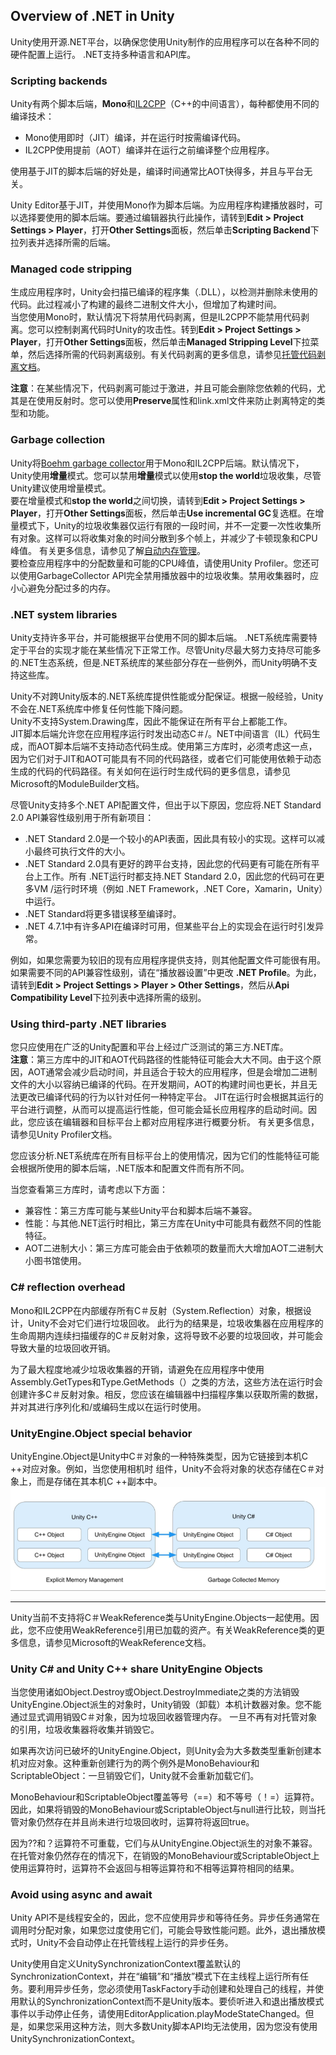 ## Overview of .NET in Unity
Unity使用开源.NET平台，以确保您使用Unity制作的应用程序可以在各种不同的硬件配置上运行。 .NET支持多种语言和API库。

### Scripting backends
Unity有两个脚本后端，**Mono**和[IL2CPP](https://docs.unity3d.com/Manual/IL2CPP.html)（C++的中间语言），每种都使用不同的编译技术：
* Mono使用即时（JIT）编译，并在运行时按需编译代码。
* IL2CPP使用提前（AOT）编译并在运行之前编译整个应用程序。

使用基于JIT的脚本后端的好处是，编译时间通常比AOT快得多，并且与平台无关。

Unity Editor基于JIT，并使用Mono作为脚本后端。为应用程序构建播放器时，可以选择要使用的脚本后端。要通过编辑器执行此操作，请转到**Edit > Project Settings > Player**，打开**Other Settings**面板，然后单击**Scripting Backend**下拉列表并选择所需的后端。

### Managed code stripping
生成应用程序时，Unity会扫描已编译的程序集（.DLL），以检测并删除未使用的代码。此过程减小了构建的最终二进制文件大小，但增加了构建时间。  
当您使用Mono时，默认情况下将禁用代码剥离，但是IL2CPP不能禁用代码剥离。您可以控制剥离代码时Unity的攻击性。转到**Edit > Project Settings > Player**，打开**Other Settings**面板，然后单击**Managed Stripping Level**下拉菜单，然后选择所需的代码剥离级别。有关代码剥离的更多信息，请参见[托管代码剥离文档](https://docs.unity3d.com/Manual/ManagedCodeStripping.html)。

**注意**：在某些情况下，代码剥离可能过于激进，并且可能会删除您依赖的代码，尤其是在使用反射时。您可以使用**Preserve**属性和link.xml文件来防止剥离特定的类型和功能。

### Garbage collection
Unity将[Boehm garbage collector](https://en.wikipedia.org/wiki/Boehm_garbage_collector)用于Mono和IL2CPP后端。默认情况下，Unity使用**增量**模式。您可以禁用**增量**模式以使用**stop the world**垃圾收集，尽管Unity建议使用增量模式。  
要在增量模式和**stop the world**之间切换，请转到**Edit > Project Settings > Player**，打开**Other Settings**面板，然后单击**Use incremental GC**复选框。在增量模式下，Unity的垃圾收集器仅运行有限的一段时间，并不一定要一次性收集所有对象。这样可以将收集对象的时间分散到多个帧上，并减少了卡顿现象和CPU峰值。
有关更多信息，请参见了解[自动内存管理](https://docs.unity3d.com/Manual/UnderstandingAutomaticMemoryManagement.html)。  
要检查应用程序中的分配数量和可能的CPU峰值，请使用Unity Profiler。您还可以使用GarbageCollector API完全禁用播放器中的垃圾收集。禁用收集器时，应小心避免分配过多的内存。

### .NET system libraries
Unity支持许多平台，并可能根据平台使用不同的脚本后端。 .NET系统库需要特定于平台的实现才能在某些情况下正常工作。尽管Unity尽最大努力支持尽可能多的.NET生态系统，但是.NET系统库的某些部分存在一些例外，而Unity明确不支持这些库。

Unity不对跨Unity版本的.NET系统库提供性能或分配保证。根据一般经验，Unity不会在.NET系统库中修复任何性能下降问题。  
Unity不支持System.Drawing库，因此不能保证在所有平台上都能工作。  
JIT脚本后端允许您在应用程序运行时发出动态C＃/。NET中间语言（IL）代码生成，而AOT脚本后端不支持动态代码生成。使用第三方库时，必须考虑这一点，因为它们对于JIT和AOT可能具有不同的代码路径，或者它们可能使用依赖于动态生成的代码的代码路径。有关如何在运行时生成代码的更多信息，请参见Microsoft的ModuleBuilder文档。  

尽管Unity支持多个.NET API配置文件，但出于以下原因，您应将.NET Standard 2.0 API兼容性级别用于所有新项目：
* .NET Standard 2.0是一个较小的API表面，因此具有较小的实现。这样可以减小最终可执行文件的大小。
* .NET Standard 2.0具有更好的跨平台支持，因此您的代码更有可能在所有平台上工作。所有 .NET运行时都支持.NET Standard 2.0，因此您的代码可在更多VM /运行时环境（例如 .NET Framework，.NET Core，Xamarin，Unity）中运行。
* .NET Standard将更多错误移至编译时。 
* .NET 4.7.1中有许多API在编译时可用，但某些平台上的实现会在运行时引发异常。

例如，如果您需要为较旧的现有应用程序提供支持，则其他配置文件可能很有用。如果需要不同的API兼容性级别，请在“播放器设置”中更改 **.NET Profile**。为此，请转到**Edit > Project Settings > Player > Other Settings**，然后从**Api Compatibility Level**下拉列表中选择所需的级别。

### Using third-party .NET libraries
您只应使用在广泛的Unity配置和平台上经过广泛测试的第三方.NET库。  
**注意**：第三方库中的JIT和AOT代码路径的性能特征可能会大大不同。由于这个原因，AOT通常会减少启动时间，并且适合于较大的应用程序，但是会增加二进制文件的大小以容纳已编译的代码。在开发期间，AOT的构建时间也更长，并且无法更改已编译代码的行为以针对任何一种特定平台。 JIT在运行时会根据其运行的平台进行调整，从而可以提高运行性能，但可能会延长应用程序的启动时间。因此，您应该在编辑器和目标平台上都对应用程序进行概要分析。
有关更多信息，请参见Unity Profiler文档。  

您应该分析.NET系统库在所有目标平台上的使用情况，因为它们的性能特征可能会根据所使用的脚本后端，.NET版本和配置文件而有所不同。

当您查看第三方库时，请考虑以下方面：
* 兼容性：第三方库可能与某些Unity平台和脚本后端不兼容。
* 性能：与其他.NET运行时相比，第三方库在Unity中可能具有截然不同的性能特征。
* AOT二进制大小：第三方库可能会由于依赖项的数量而大大增加AOT二进制大小图书馆使用。

### C# reflection overhead
Mono和IL2CPP在内部缓存所有C＃反射（System.Reflection）对象，根据设计，Unity不会对它们进行垃圾回收。
此行为的结果是，垃圾收集器在应用程序的生命周期内连续扫描缓存的C＃反射对象，这将导致不必要的垃圾回收，并可能会导致大量的垃圾回收开销。  

为了最大程度地减少垃圾收集器的开销，请避免在应用程序中使用Assembly.GetTypes和Type.GetMethods（）之类的方法，这些方法在运行时会创建许多C＃反射对象。相反，您应该在编辑器中扫描程序集以获取所需的数据，并对其进行序列化和/或编码生成以在运行时使用。

### UnityEngine.Object special behavior
UnityEngine.Object是Unity中C＃对象的一种特殊类型，因为它链接到本机C ++对应对象。例如，当您使用相机时
组件，Unity不会将对象的状态存储在C＃对象上，而是存储在其本机C ++副本中。  
![](unity-engine-object.png)  

---

Unity当前不支持将C＃WeakReference类与UnityEngine.Objects一起使用。因此，您不应使用WeakReference引用已加载的资产。有关WeakReference类的更多信息，请参见Microsoft的WeakReference文档。

### Unity C# and Unity C++ share UnityEngine Objects
当您使用诸如Object.Destroy或Object.DestroyImmediate之类的方法销毁UnityEngine.Object派生的对象时，Unity销毁（卸载）本机计数器对象。您不能通过显式调用销毁C＃对象，因为垃圾回收器管理内存。
一旦不再有对托管对象的引用，垃圾收集器将收集并销毁它。  

如果再次访问已破坏的UnityEngine.Object，则Unity会为大多数类型重新创建本机对应对象。这种重新创建行为的两个例外是MonoBehaviour和ScriptableObject：一旦销毁它们，Unity就不会重新加载它们。  

MonoBehaviour和ScriptableObject覆盖等号（==）和不等号（！=）运算符。因此，如果将销毁的MonoBehaviour或ScriptableObject与null进行比较，则当托管对象仍然存在并且尚未进行垃圾回收时，运算符将返回true。

因为??和？运算符不可重载，它们与从UnityEngine.Object派生的对象不兼容。在托管对象仍然存在的情况下，在销毁的MonoBehaviour或ScriptableObject上使用运算符时，运算符不会返回与相等运算符和不相等运算符相同的结果。

### Avoid using async and await
Unity API不是线程安全的，因此，您不应使用异步和等待任务。异步任务通常在调用时分配对象，如果您过度使用它们，可能会导致性能问题。此外，退出播放模式时，Unity不会自动停止在托管线程上运行的异步任务。

Unity使用自定义UnitySynchronizationContext覆盖默认的SynchronizationContext，并在“编辑”和“播放”模式下在主线程上运行所有任务。要利用异步任务，您必须使用TaskFactory手动创建和处理自己的线程，并使用默认的SynchronizationContext而不是Unity版本。要侦听进入和退出播放模式事件以手动停止任务，请使用EditorApplication.playModeStateChanged。但是，如果您采用这种方法，则大多数Unity脚本API均无法使用，因为您没有使用UnitySynchronizationContext。